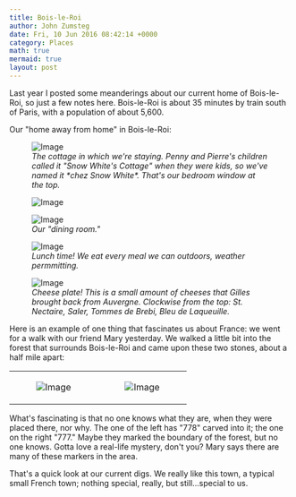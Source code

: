```yaml
---
title: Bois-le-Roi
author: John Zumsteg
date: Fri, 10 Jun 2016 08:42:14 +0000
category: Places
math: true
mermaid: true
layout: post
---
```

Last year I posted some meanderings about our current home of Bois-le-Roi, so just a few notes here. Bois-le-Roi is about 35 minutes by train south of Paris, with a population of about 5,600.

Our "home away from home" in Bois-le-Roi:

<figure class = "portrait">
	<img src="{{"/assets/images/2016/06/DSC09988.jpg" | prepend: site.baseurl | prepend: site.url }}" alt="Image" />
	<figcaption><em>The cottage in which we're staying. Penny and Pierre's children called it "Snow White's Cottage" when they were kids, so we've named it *chez Snow White*.  That's our bedroom window at the top.</em></figcaption>
</figure>



<figure class = "landscape">
	<img src="{{"/assets/images/2016/06/DSC09987.jpg" | prepend: site.baseurl | prepend: site.url }}" alt="Image" />
	<figcaption></figcaption>
</figure>



<figure class = "portrait">
	<img src="{{"/assets/images/2016/06/DSC09990.jpg" | prepend: site.baseurl | prepend: site.url }}" alt="Image" />
	<figcaption><em>Our "dining room."</em></figcaption>
</figure>



<figure class = "portrait">
	<img src="{{"/assets/images/2016/06/DSC09980.jpg" | prepend: site.baseurl | prepend: site.url }}" alt="Image" />
	<figcaption><em>Lunch time! We eat every meal we can outdoors, weather permmitting.</em></figcaption>
</figure>



<figure class = "portrait">
	<img src="{{"/assets/images/2016/06/DSC09981.jpg" | prepend: site.baseurl | prepend: site.url }}" alt="Image" />
	<figcaption><em>Cheese plate! This is a small amount of cheeses that Gilles brought back from Auvergne. Clockwise from the top: St. Nectaire, Saler, Tommes de Brebi, Bleu de Laqueuille.</em></figcaption>
</figure>



Here is an example of one thing that fascinates us about France: we went for a walk with our friend Mary yesterday. We walked a little bit into the forest that surrounds Bois-le-Roi and came upon these two stones, about a half mile apart:
<table>
<tbody>
<tr>
<td><figure class = "landscape">
	<img src="{{"/assets/images/2016/06/DSC09982.jpg" | prepend: site.baseurl | prepend: site.url }}" alt="Image" />
	<figcaption></figcaption>
</figure>

</td>
<td><figure class = "landscape">
	<img src="{{"/assets/images/2016/06/DSC09983.jpg" | prepend: site.baseurl | prepend: site.url }}" alt="Image" />
	<figcaption></figcaption>
</figure>

</td>
</tr>
</tbody>
</table>
What's fascinating is that no one knows what they are, when they were placed there, nor why. The one of the left has "778" carved into it; the one on the right "777." Maybe they marked the boundary of the forest, but no one knows. Gotta love a real-life mystery, don't you? Mary says there are many of these markers in the area.

That's a quick look at our current digs. We really like this town, a typical small French town; nothing special, really, but still...special to us.
